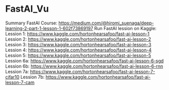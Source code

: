 # FastAI_Vu
Summary FastAI Course: https://medium.com/@hiromi_suenaga/deep-learning-2-part-1-lesson-1-602f73869197
Run FastAI lession on Kaggle:
Lession 1: https://www.kaggle.com/hortonhearsafoo/fast-ai-lesson-1
Lession 2: https://www.kaggle.com/hortonhearsafoo/fast-ai-lesson-2
Lession 3: https://www.kaggle.com/hortonhearsafoo/fast-ai-lesson-3 
Lession 4: https://www.kaggle.com/hortonhearsafoo/fast-ai-lesson-4 
Lession 5: https://www.kaggle.com/hortonhearsafoo/fast-ai-lesson-5 
Lession 6a: https://www.kaggle.com/hortonhearsafoo/fast-ai-lesson-6-sgd 
Lession 6b: https://www.kaggle.com/hortonhearsafoo/fast-ai-lesson-6-rnn 
Lession 7a: https://www.kaggle.com/hortonhearsafoo/fast-ai-lesson-7-cifar10 
Lession 7b: https://www.kaggle.com/hortonhearsafoo/fast-ai-lesson-7-cam

